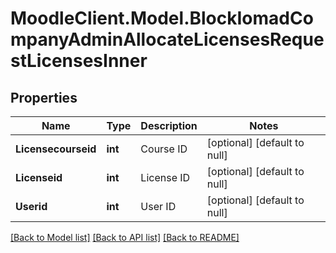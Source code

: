 # MoodleClient.Model.BlockIomadCompanyAdminAllocateLicensesRequestLicensesInner

## Properties

Name | Type | Description | Notes
------------ | ------------- | ------------- | -------------
**Licensecourseid** | **int** | Course ID | [optional] [default to null]
**Licenseid** | **int** | License ID | [optional] [default to null]
**Userid** | **int** | User ID | [optional] [default to null]

[[Back to Model list]](../README.md#documentation-for-models) [[Back to API list]](../README.md#documentation-for-api-endpoints) [[Back to README]](../README.md)

